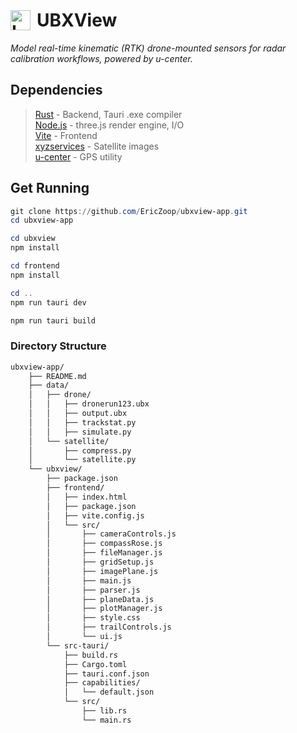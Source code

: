 <h1 style="display: flex; align-items: center; gap: 10px;">
  <img src="ubxview/frontend/public/assets/dot.png" alt="Logo" height="32">
  UBXView
</h1>

*Model real-time kinematic (RTK) drone-mounted sensors for radar calibration workflows, powered by u-center.* 

## Dependencies
> [Rust](https://www.rust-lang.org/) - Backend, Tauri .exe compiler<br>
> [Node.js](https://nodejs.org/) - three.js render engine, I/O<br>
> [Vite](https://vite.dev/) - Frontend <br>
> [xyzservices](https://pypi.org/project/xyzservices/) - Satellite images <br>
> [u-center](https://www.u-blox.com/en/product/u-center) - GPS utility<br>

## Get Running

```ps1
git clone https://github.com/EricZoop/ubxview-app.git
cd ubxview-app

cd ubxview
npm install 

cd frontend
npm install

cd ..
npm run tauri dev

npm run tauri build
```

### Directory Structure
```txt
ubxview-app/
    ├── README.md
    ├── data/
    │   ├── drone/
    │   │   ├── dronerun123.ubx
    │   │   ├── output.ubx
    │   │   ├── trackstat.py
    │   │   ├── simulate.py
    │   └── satellite/
    │       ├── compress.py
    │       └── satellite.py
    └── ubxview/
        ├── package.json
        ├── frontend/
        │   ├── index.html
        │   ├── package.json
        │   ├── vite.config.js
        │   └── src/
        │       ├── cameraControls.js
        │       ├── compassRose.js
        │       ├── fileManager.js
        │       ├── gridSetup.js
        │       ├── imagePlane.js
        │       ├── main.js
        │       ├── parser.js
        │       ├── planeData.js
        │       ├── plotManager.js
        │       ├── style.css
        │       ├── trailControls.js
        │       └── ui.js
        └── src-tauri/
            ├── build.rs
            ├── Cargo.toml
            ├── tauri.conf.json
            ├── capabilities/
            │   └── default.json
            └── src/
                ├── lib.rs
                └── main.rs
```
